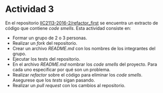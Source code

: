 # Actividad 3

En el repositorio [IIC2113-2016-2/refactor_first](https://github.com/IIC2113-2016-2/refactor_first) se encuentra un extracto de código que contiene _code smells_. Esta actividad consiste en:

* Formar un grupo de 2 o 3 personas.
* Realizar un _fork_ del repositorio.
* Crear un archivo _README.md_ con los nombres de los integrantes del grupo.
* Ejecutar los tests del repositorio.
* En el archivo _README.md_ nombrar los _code smells_ del proyecto. Para cada uno especificar por qué son un problema.
* Realizar _refactor_ sobre el código para eliminar los _code smells_. Asegurese que los _tests_ sigan pasando.
* Realizar un _pull request_ con los cambios al repositorio.

